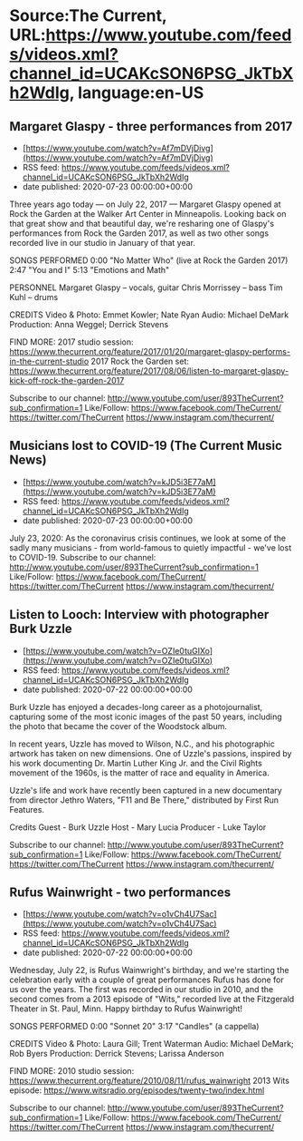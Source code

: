 # Source:The Current, URL:https://www.youtube.com/feeds/videos.xml?channel_id=UCAKcSON6PSG_JkTbXh2WdIg, language:en-US

## Margaret Glaspy - three performances from 2017
 - [https://www.youtube.com/watch?v=Af7mDVjDivg](https://www.youtube.com/watch?v=Af7mDVjDivg)
 - RSS feed: https://www.youtube.com/feeds/videos.xml?channel_id=UCAKcSON6PSG_JkTbXh2WdIg
 - date published: 2020-07-23 00:00:00+00:00

Three years ago today — on July 22, 2017 — Margaret Glaspy opened at Rock the Garden at the Walker Art Center in Minneapolis. Looking back on that great show and that beautiful day, we're resharing one of Glaspy's performances from Rock the Garden 2017, as well as two other songs recorded live in our studio in January of that year.

SONGS PERFORMED
0:00 "No Matter Who" (live at Rock the Garden 2017)
2:47 "You and I" 
5:13 "Emotions and Math"

PERSONNEL
Margaret Glaspy – vocals, guitar
Chris Morrissey – bass
Tim Kuhl – drums

CREDITS
Video & Photo: Emmet Kowler; Nate Ryan
Audio: Michael DeMark
Production: Anna Weggel; Derrick Stevens

FIND MORE:
2017 studio session: https://www.thecurrent.org/feature/2017/01/20/margaret-glaspy-performs-in-the-current-studio
2017 Rock the Garden set: https://www.thecurrent.org/feature/2017/08/06/listen-to-margaret-glaspy-kick-off-rock-the-garden-2017

Subscribe to our channel:
http://www.youtube.com/user/893TheCurrent?sub_confirmation=1
Like/Follow:
https://www.facebook.com/TheCurrent/
https://twitter.com/TheCurrent
https://www.instagram.com/thecurrent/

## Musicians lost to COVID-19 (The Current Music News)
 - [https://www.youtube.com/watch?v=kJD5i3E77aM](https://www.youtube.com/watch?v=kJD5i3E77aM)
 - RSS feed: https://www.youtube.com/feeds/videos.xml?channel_id=UCAKcSON6PSG_JkTbXh2WdIg
 - date published: 2020-07-23 00:00:00+00:00

July 23, 2020: As the coronavirus crisis continues, we look at some of the sadly many musicians - from world-famous to quietly impactful - we've lost to COVID-19.
Subscribe to our channel:
http://www.youtube.com/user/893TheCurrent?sub_confirmation=1
Like/Follow:
https://www.facebook.com/TheCurrent/
https://twitter.com/TheCurrent
https://www.instagram.com/thecurrent/

## Listen to Looch: Interview with photographer Burk Uzzle
 - [https://www.youtube.com/watch?v=OZIe0tuGIXo](https://www.youtube.com/watch?v=OZIe0tuGIXo)
 - RSS feed: https://www.youtube.com/feeds/videos.xml?channel_id=UCAKcSON6PSG_JkTbXh2WdIg
 - date published: 2020-07-22 00:00:00+00:00

Burk Uzzle has enjoyed a decades-long career as a photojournalist, capturing some of the most iconic images of the past 50 years, including the photo that became the cover of the Woodstock album.

In recent years, Uzzle has moved to Wilson, N.C., and his photographic artwork has taken on new dimensions. One of Uzzle's passions, inspired by his work documenting Dr. Martin Luther King Jr. and the Civil Rights movement of the 1960s, is the matter of race and equality in America.

Uzzle's life and work have recently been captured in a new documentary from director Jethro Waters, "F11 and Be There," distributed by First Run Features.

Credits
Guest - Burk Uzzle
Host - Mary Lucia
Producer - Luke Taylor

Subscribe to our channel:
http://www.youtube.com/user/893TheCurrent?sub_confirmation=1
Like/Follow:
https://www.facebook.com/TheCurrent/
https://twitter.com/TheCurrent
https://www.instagram.com/thecurrent/

## Rufus Wainwright - two performances
 - [https://www.youtube.com/watch?v=o1vCh4U7Sac](https://www.youtube.com/watch?v=o1vCh4U7Sac)
 - RSS feed: https://www.youtube.com/feeds/videos.xml?channel_id=UCAKcSON6PSG_JkTbXh2WdIg
 - date published: 2020-07-22 00:00:00+00:00

Wednesday, July 22, is Rufus Wainwright's birthday, and we're starting the celebration early with a couple of great performances Rufus has done for us over the years. The first was recorded in our studio in 2010, and the second comes from a 2013 episode of "Wits," recorded live at the Fitzgerald Theater in St. Paul, Minn. Happy birthday to Rufus Wainwright!

SONGS PERFORMED
0:00 "Sonnet 20"
3:17 "Candles" (a cappella)

CREDITS
Video & Photo: Laura Gill; Trent Waterman
Audio: Michael DeMark; Rob Byers
Production: Derrick Stevens; Larissa Anderson

FIND MORE:
2010 studio session: https://www.thecurrent.org/feature/2010/08/11/rufus_wainwright
2013 Wits episode: https://www.witsradio.org/episodes/twenty-two/index.html

Subscribe to our channel:
http://www.youtube.com/user/893TheCurrent?sub_confirmation=1
Like/Follow:
https://www.facebook.com/TheCurrent/
https://twitter.com/TheCurrent
https://www.instagram.com/thecurrent/

